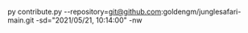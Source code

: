 py contribute.py --repository=git@github.com:goldengm/junglesafari-main.git -sd="2021/05/21, 10:14:00" -nw